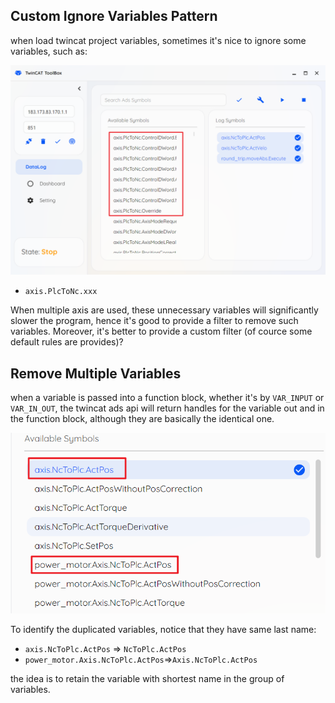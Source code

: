 ## Custom Ignore Variables Pattern

when load twincat project variables, sometimes it's nice to ignore some variables, such as:

![](assets/Pasted%20image%2020250122154205.png)

- `axis.PlcToNc.xxx`

When multiple axis are used, these unnecessary variables will significantly slower the program, hence it's good to provide a filter to remove such variables. Moreover, it's better to provide a custom filter (of cource some default rules are provides)?



## Remove Multiple Variables

when a variable is passed into a function block, whether it's by `VAR_INPUT` or `VAR_IN_OUT`, the twincat ads api will return handles for the variable out and in the function block, although they are basically the identical one.

![](assets/Pasted%20image%2020250122154749.png)

To identify the duplicated variables, notice that they have same last name:
- `axis.NcToPlc.ActPos` => `NcToPlc.ActPos`
- `power_motor.Axis.NcToPlc.ActPos`=>`Axis.NcToPlc.ActPos`

the idea is to retain the variable with shortest name in the group of variables.

